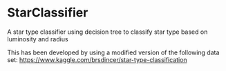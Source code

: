 # StarClassifier

A star type classifier using decision tree to classify star type based on luminosity and radius

This has been developed by using a modified version of the following data set:
https://www.kaggle.com/brsdincer/star-type-classification